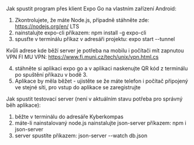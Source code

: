 Jak spustit program přes klient Expo Go na vlastním zařízení Android:

1. Zkontrolujete, že máte Node.js, případně stáhněte zde: https://nodejs.org/en/ LTS
2. nainstalujte expo-cli příkazem: npm install -g expo-cli
3. spusťte v terminálu příkaz v adresáři projektu: expo start --tunnel

Kvůli adrese kde běží server je potřeba na mobilu i počítači mít zapnutou VPN FI MU
VPN: https://www.fi.muni.cz/tech/unix/vpn.html.cs

4. stáhněte si aplikaci expo go a v aplikaci naskenujte QR kód z terminálu po spuštění příkazu v bodě 3.
5. Aplikace by měla běžet - ujistěte se že máte telefon i počítač připojený ve stejné síti,
   pro vstup do aplikace se zaregistrujte

Jak spustit testovací server (není v aktuálním stavu potřeba pro správný běh aplikace):

1. běžte v terminálu do adresáře Kyberkompas
2. máte-li nainstalovaný node.js nainstalujte json-server příkazem: npm i json-server
3. server spustíte příkazem: json-server --watch db.json
